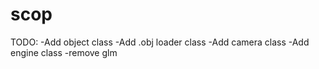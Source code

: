 # scop

TODO:
    -Add object class
    -Add .obj loader class
    -Add camera class
    -Add engine class
    -remove glm